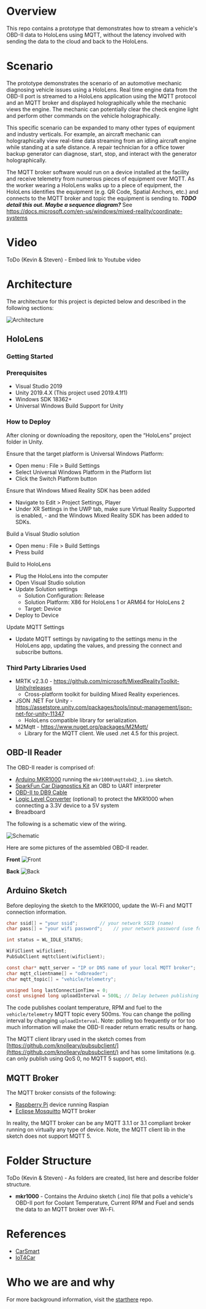 # Overview
This repo contains a prototype that demonstrates how to stream a vehicle's OBD-II data to HoloLens using MQTT, without the latency involved with sending the data to the cloud and back to the HoloLens.

# Scenario
The prototype demonstrates the scenario of an automotive mechanic diagnosing vehicle issues using a HoloLens. Real time engine data from the OBD-II port is streamed to a HoloLens application using the MQTT protocol and an MQTT broker and displayed holographically while the mechanic views the engine. The mechanic can potentially clear the check engine light and perform other commands on the vehicle holographically.

This specific scenario can be expanded to many other types of equipment and industry verticals. For example, an aircraft mechanic can holographically view real-time data streaming from an idling aircraft engine while standing at a safe distance. A repair technician for a office tower backup generator can diagnose, start, stop, and interact with the generator holographically. 

The MQTT broker software would run on a device installed at the facility and receive telemetry from numerous pieces of equipment over MQTT. As the worker wearing a HoloLens walks up to a piece of equipment, the HoloLens identifies the equipment (e.g. QR Code, Spatial Anchors, etc.) and connects to the MQTT broker and topic the equipment is sending to. ***TODO detail this out. Maybe a sequence diagram?*** See https://docs.microsoft.com/en-us/windows/mixed-reality/coordinate-systems

# Video

ToDo (Kevin & Steven) - Embed link to Youtube video

# Architecture

The architecture for this project is depicted below and described in the following sections:

![Architecture](/media/overview.png "Architecture")

## HoloLens

### Getting Started

### Prerequisites

- Visual Studio 2019
- Unity 2019.4.X (This project used 2019.4.1f1)
- Windows SDK 18362+
- Universal Windows Build Support for Unity

### How to Deploy

After cloning or downloading the repository, open the “HoloLens” project folder in Unity.

Ensure that the target platform is Universal Windows Platform:

- Open menu : File > Build Settings
- Select Universal Windows Platform in the Platform list
- Click the Switch Platform button

Ensure that Windows Mixed Reality SDK has been added
- Navigate to Edit > Project Settings, Player
- Under XR Settings in the UWP tab, make sure Virtual Reality Supported is enabled, - and the Windows Mixed Reality SDK has been added to SDKs.

Build a Visual Studio solution
- Open menu : File > Build Settings
- Press build

Build to HoloLens
- Plug the HoloLens into the computer
- Open Visual Studio solution
- Update Solution settings
    - Solution Configuration: Release
    - Solution Platform: X86 for HoloLens 1 or ARM64 for HoloLens 2
    - Target: Device
- Deploy to Device

Update MQTT Settings
- Update MQTT settings by navigating to the settings menu in the HoloLens app, updating the values, and pressing the connect and subscribe buttons.

### Third Party Libraries Used
- MRTK v2.3.0 - https://github.com/microsoft/MixedRealityToolkit-Unity/releases
    - Cross-platform toolkit for building Mixed Reality experiences.
- JSON .NET For Unity - https://assetstore.unity.com/packages/tools/input-management/json-net-for-unity-11347
    - HoloLens compatible library for serialization.
- M2Mqtt - https://www.nuget.org/packages/M2Mqtt/ 
    - Library for the MQTT client. We used .net 4.5 for this project.


## OBD-II Reader

The OBD-II reader is comprised of:

- [Arduino MKR1000](https://www.sparkfun.com/products/14394) running the ```mkr1000\mqttobd2_1.ino``` sketch.
- [SparkFun Car Diagnostics Kit](https://www.sparkfun.com/products/10769) an OBD to UART interpreter
- [OBD-II to DB9 Cable](https://www.sparkfun.com/products/10087)
- [Logic Level Converter](https://www.sparkfun.com/products/12009) (optional) to protect the MKR1000 when connecting a 3.3V device to a 5V system
- Breadboard

The following is a schematic view of the wiring.

![Schematic](/media/mkr1000_OBD.png "Schematic")

Here are some pictures of the assembled OBD-II reader.

**Front**
![Front](/media/obdfront.jpg "Front")

**Back**
![Back](/media/obdback.jpg "Back")

## Arduino Sketch

Before deploying the sketch to the MKR1000, update the Wi-Fi and MQTT connection information.

```C
char ssid[] = "your ssid";        // your network SSID (name)
char pass[] = "your wifi password";    // your network password (use for WPA, or use as key for WEP)

int status = WL_IDLE_STATUS;

WiFiClient wificlient;
PubSubClient mqttclient(wificlient);

const char* mqtt_server = "IP or DNS name of your local MQTT broker";
char mqtt_clientname[] = "odbreader";
char mqtt_topic[] = "vehicle/telemetry";

unsigned long lastConnectionTime = 0;
const unsigned long uploadInterval = 500L; // Delay between publishing
```

The code publishes coolant temperature, RPM and fuel to the ```vehicle/telemetry``` MQTT topic every 500ms. You can change the polling interval by changing ```uploadInterval```. Note: polling too frequently or for too much information will make the OBD-II reader return erratic results or hang.

The MQTT client library used in the sketch comes from [https://github.com/knolleary/pubsubclient/](https://github.com/knolleary/pubsubclient/) and has some limitations (e.g. can only publish using QoS 0, no MQTT 5 support, etc).

## MQTT Broker

The MQTT broker consists of the following:

- [Raspberry Pi](https://www.raspberrypi.org/) device running Raspian
- [Eclipse Mosquitto](https://mosquitto.org/) MQTT broker

In reality, the MQTT broker can be any MQTT 3.1.1 or 3.1 compliant broker running on virtually any type of device. Note, the MQTT client lib in the sketch does not support MQTT 5.

# Folder Structure

ToDo (Kevin & Steven) - As folders are created, list here and describe folder structure.

- **mkr1000** - Contains the Arduino sketch (.ino) file that polls a vehicle's OBD-II port for Coolant Temperature, Current RPM and Fuel and sends the data to an MQTT broker over Wi-Fi.

# References

- [CarSmart](https://www.hackster.io/pilgrimbill/carsmart-88164a)
- [IoT4Car](https://www.hackster.io/frankzhao/iot4car-1b07f1)

# Who we are and why

For more background information, visit the [starthere](https://github.com/mixedrealityiot/starthere/blob/master/README.md) repo.

